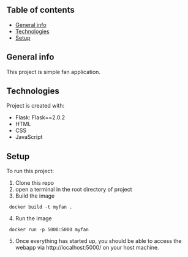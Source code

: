 ## Table of contents
* [General info](#general-info)
* [Technologies](#technologies)
* [Setup](#setup)

## General info
This project is simple fan application.
	
## Technologies
Project is created with:
* Flask: Flask==2.0.2
* HTML
* CSS
* JavaScript
	
## Setup
To run this project:
1. Clone this repo
2. open a terminal in the root directory of project
3. Build the image
```
 docker build -t myfan .
```
4. Run the image
```
 docker run -p 5000:5000 myfan
```
5. Once everything has started up, you should be able to access the webapp via http://localhost:5000/ on your host machine.

